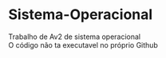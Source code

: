 # Sistema-Operacional
Trabalho de Av2 de sistema operacional  
O código não ta executavel no próprio Github  


